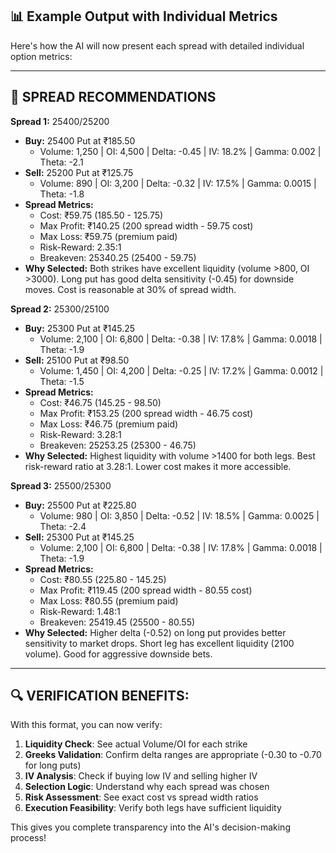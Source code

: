## 📊 Example Output with Individual Metrics

Here's how the AI will now present each spread with detailed individual option metrics:

---

## 🧩 **SPREAD RECOMMENDATIONS**

**Spread 1:** 25400/25200
- **Buy:** 25400 Put at ₹185.50 
  - Volume: 1,250 | OI: 4,500 | Delta: -0.45 | IV: 18.2% | Gamma: 0.002 | Theta: -2.1
- **Sell:** 25200 Put at ₹125.75
  - Volume: 890 | OI: 3,200 | Delta: -0.32 | IV: 17.5% | Gamma: 0.0015 | Theta: -1.8
- **Spread Metrics:**
  - Cost: ₹59.75 (185.50 - 125.75)
  - Max Profit: ₹140.25 (200 spread width - 59.75 cost)
  - Max Loss: ₹59.75 (premium paid)
  - Risk-Reward: 2.35:1
  - Breakeven: 25340.25 (25400 - 59.75)
- **Why Selected:** Both strikes have excellent liquidity (volume >800, OI >3000). Long put has good delta sensitivity (-0.45) for downside moves. Cost is reasonable at 30% of spread width.

**Spread 2:** 25300/25100
- **Buy:** 25300 Put at ₹145.25 
  - Volume: 2,100 | OI: 6,800 | Delta: -0.38 | IV: 17.8% | Gamma: 0.0018 | Theta: -1.9
- **Sell:** 25100 Put at ₹98.50
  - Volume: 1,450 | OI: 4,200 | Delta: -0.25 | IV: 17.2% | Gamma: 0.0012 | Theta: -1.5
- **Spread Metrics:**
  - Cost: ₹46.75 (145.25 - 98.50)
  - Max Profit: ₹153.25 (200 spread width - 46.75 cost)
  - Max Loss: ₹46.75 (premium paid)
  - Risk-Reward: 3.28:1
  - Breakeven: 25253.25 (25300 - 46.75)
- **Why Selected:** Highest liquidity with volume >1400 for both legs. Best risk-reward ratio at 3.28:1. Lower cost makes it more accessible.

**Spread 3:** 25500/25300
- **Buy:** 25500 Put at ₹225.80 
  - Volume: 980 | OI: 3,850 | Delta: -0.52 | IV: 18.5% | Gamma: 0.0025 | Theta: -2.4
- **Sell:** 25300 Put at ₹145.25
  - Volume: 2,100 | OI: 6,800 | Delta: -0.38 | IV: 17.8% | Gamma: 0.0018 | Theta: -1.9
- **Spread Metrics:**
  - Cost: ₹80.55 (225.80 - 145.25)
  - Max Profit: ₹119.45 (200 spread width - 80.55 cost)
  - Max Loss: ₹80.55 (premium paid)
  - Risk-Reward: 1.48:1
  - Breakeven: 25419.45 (25500 - 80.55)
- **Why Selected:** Higher delta (-0.52) on long put provides better sensitivity to market drops. Short leg has excellent liquidity (2100 volume). Good for aggressive downside bets.

---

## 🔍 **VERIFICATION BENEFITS:**

With this format, you can now verify:

1. **Liquidity Check**: See actual Volume/OI for each strike
2. **Greeks Validation**: Confirm delta ranges are appropriate (-0.30 to -0.70 for long puts)
3. **IV Analysis**: Check if buying low IV and selling higher IV
4. **Selection Logic**: Understand why each spread was chosen
5. **Risk Assessment**: See exact cost vs spread width ratios
6. **Execution Feasibility**: Verify both legs have sufficient liquidity

This gives you complete transparency into the AI's decision-making process!
